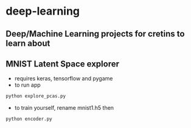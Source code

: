 # deep-learning

## Deep/Machine Learning projects for cretins to learn about

## MNIST Latent Space explorer
* requires keras, tensorflow and pygame
* to run app
```python
python explore_pcas.py
```
* to train yourself, rename mnist1.h5 then
```python
python encoder.py
```
